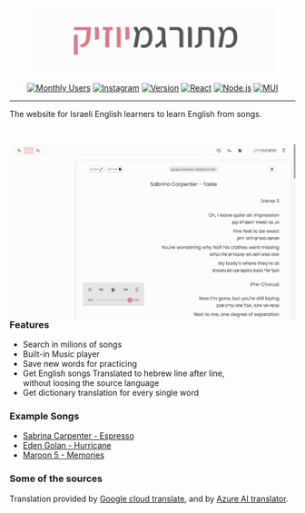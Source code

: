 <!-- markdownlint-disable-next-line -->

<h3 align="center"><a href="https://meturgamusic.com/"><img src="https://github.com/MMBass/MeturgaMusic.com/raw/main/src/assets/screenshots/mm-short-text-logo.png" width="430px"></a></h3>

<p align="center">
    <a href="https://meturgamusic.com/"><img src="https://img.shields.io/badge/Monthly%20Users-1.4K%2B-blue?logo=google-chrome" alt="Monthly Users"></a>
    <a href="https://instagram.com/meturgamusic"><img src="https://img.shields.io/badge/Instagram->100%20followers-E4405F?logo=instagram&logoColor=white" alt="Instagram"></a>
    <a href="https://instagram.com/meturgamusic"><img src="https://img.shields.io/badge/Version-2.0.0-brightgreen" alt="Version"></a>
    <a href="https://react.dev/"><img src="https://img.shields.io/badge/React-17.0.2-61DAFB?logo=react&logoColor=white" alt="React"></a>
    <a href="https://nodejs.org/"><img src="https://img.shields.io/badge/Node.js-20.10.0-339933?logo=node.js&logoColor=white" alt="Node.js"></a>
    <a href="https://mui.com/"><img src="https://img.shields.io/badge/MUI-5.4.0-007FFF?logo=mui&logoColor=white" alt="MUI"></a>
</p>

---

The website for Israeli English learners to learn English from songs.

<br>

<img src="https://github.com/MMBass/MeturgaMusic.com/raw/main/src/assets/screenshots/option-4-gh.png" 
alt="img" 
align="right" 
width="520px" 
height="auto" >

### Features

- Search in milions of songs
- Built-in Music player
- Save new words for practicing
- Get English songs Translated to hebrew line after line,
<br>without loosing the source language
- Get dictionary translation for every single word


### Example Songs

- [Sabrina Carpenter - Espresso](https://meturgamusic.com/songs/Sabrina-Carpenter_Espresso)
- [Eden Golan - Hurricane](https://meturgamusic.com/songs/Eden-Golan_Hurricane)
- [Maroon 5 - Memories](https://meturgamusic.com/songs/maroon-5_memories)

### Some of the sources

Translation provided by [Google cloud translate](https://cloud.google.com/translate), and by [Azure AI translator](https://learn.microsoft.com/en-us/azure/ai-services/translator/overview).